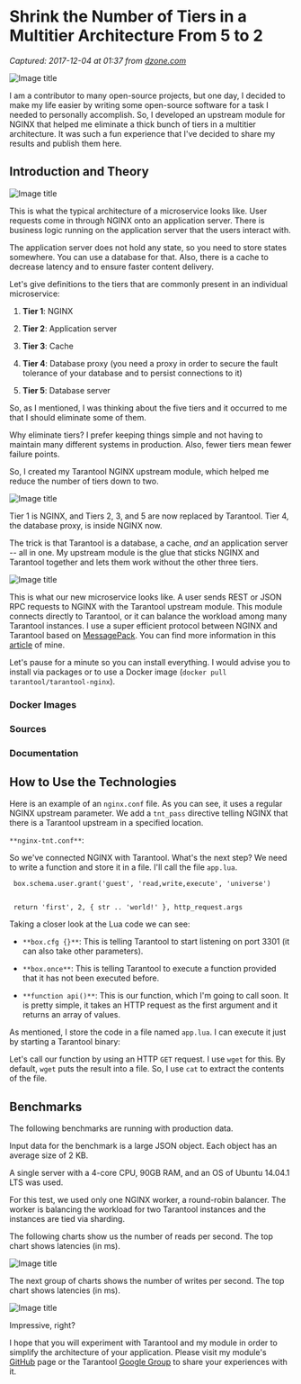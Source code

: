 # Shrink the Number of Tiers in a Multitier Architecture From 5 to 2

_Captured: 2017-12-04 at 01:37 from [dzone.com](https://dzone.com/articles/shrink-the-number-of-tiers-in-a-multitier-architec?edition=343092&utm_source=Daily%20Digest&utm_medium=email&utm_campaign=Daily%20Digest%202017-12-03)_

![Image title](https://dzone.com/storage/temp/7364216-header.jpg)

I am a contributor to many open-source projects, but one day, I decided to make my life easier by writing some open-source software for a task I needed to personally accomplish. So, I developed an upstream module for NGINX that helped me eliminate a thick bunch of tiers in a multitier architecture. It was such a fun experience that I've decided to share my results and publish them here.

## Introduction and Theory

![Image title](https://dzone.com/storage/temp/7364222-image1.jpg)

This is what the typical architecture of a microservice looks like. User requests come in through NGINX onto an application server. There is business logic running on the application server that the users interact with.

The application server does not hold any state, so you need to store states somewhere. You can use a database for that. Also, there is a cache to decrease latency and to ensure faster content delivery.

Let's give definitions to the tiers that are commonly present in an individual microservice:

  1. **Tier 1**: NGINX

  2. **Tier 2**: Application server

  3. **Tier 3**: Cache

  4. **Tier 4**: Database proxy (you need a proxy in order to secure the fault tolerance of your database and to persist connections to it)

  5. **Tier 5**: Database server

So, as I mentioned, I was thinking about the five tiers and it occurred to me that I should eliminate some of them.

Why eliminate tiers? I prefer keeping things simple and not having to maintain many different systems in production. Also, fewer tiers mean fewer failure points.

So, I created my Tarantool NGINX upstream module, which helped me reduce the number of tiers down to two.

![Image title](https://dzone.com/storage/temp/7364224-image2.jpg)

Tier 1 is NGINX, and Tiers 2, 3, and 5 are now replaced by Tarantool. Tier 4, the database proxy, is inside NGINX now.

The trick is that Tarantool is a database, a cache, _and_ an application server -- all in one. My upstream module is the glue that sticks NGINX and Tarantool together and lets them work without the other three tiers.

![Image title](https://dzone.com/storage/temp/7364227-image3.jpg)

This is what our new microservice looks like. A user sends REST or JSON RPC requests to NGINX with the Tarantool upstream module. This module connects directly to Tarantool, or it can balance the workload among many Tarantool instances. I use a super efficient protocol between NGINX and Tarantool based on [MessagePack](http://msgpack.org/index.html). You can find more information in this [article](https://medium.com/@vasiliysoshnikov/building-nginx-and-tarantool-based-services-c92492fc34c6) of mine.

Let's pause for a minute so you can install everything. I would advise you to install via packages or to use a Docker image (`docker pull tarantool/tarantool-nginx`).

### Docker Images

### Sources

### Documentation

## How to Use the Technologies

Here is an example of an `nginx.conf` file. As you can see, it uses a regular NGINX upstream parameter. We add a `tnt_pass` directive telling NGINX that there is a Tarantool upstream in a specified location.

`**nginx-tnt.conf**`:

So we've connected NGINX with Tarantool. What's the next step? We need to write a function and store it in a file. I'll call the file `app.lua`.
    
    
     box.schema.user.grant('guest', 'read,write,execute', 'universe')
    
    
     return 'first', 2, { str .. 'world!' }, http_request.args

Taking a closer look at the Lua code we can see:

  * `**box.cfg {}**`: This is telling Tarantool to start listening on port 3301 (it can also take other parameters).

  * `**box.once**`: This is telling Tarantool to execute a function provided that it has not been executed before.

  * `**function api()**`: This is our function, which I'm going to call soon. It is pretty simple, it takes an HTTP request as the first argument and it returns an array of values.

As mentioned, I store the code in a file named `app.lua`. I can execute it just by starting a Tarantool binary:

Let's call our function by using an HTTP `GET` request. I use `wget` for this. By default, `wget` puts the result into a file. So, I use `cat` to extract the contents of the file.

## Benchmarks

The following benchmarks are running with production data.

Input data for the benchmark is a large JSON object. Each object has an average size of 2 KB.

A single server with a 4-core CPU, 90GB RAM, and an OS of Ubuntu 14.04.1 LTS was used.

For this test, we used only one NGINX worker, a round-robin balancer. The worker is balancing the workload for two Tarantool instances and the instances are tied via sharding.

The following charts show us the number of reads per second. The top chart shows latencies (in ms).

![Image title](https://dzone.com/storage/temp/7364229-image4.jpg)

The next group of charts shows the number of writes per second. The top chart shows latencies (in ms).

![Image title](https://dzone.com/storage/temp/7364231-image5.jpg)

Impressive, right?

I hope that you will experiment with Tarantool and my module in order to simplify the architecture of your application. Please visit my module's [GitHub](https://github.com/tarantool/nginx_upstream_module) page or the Tarantool [Google Group](https://groups.google.com/forum/#!forum/tarantool) to share your experiences with it.

